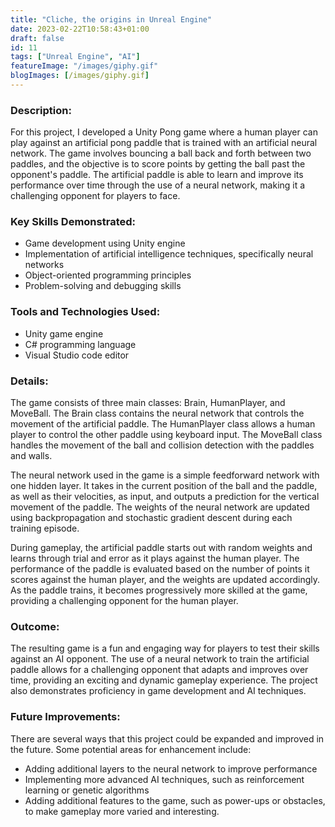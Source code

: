 ```yaml
---
title: "Cliche, the origins in Unreal Engine"
date: 2023-02-22T10:58:43+01:00
draft: false
id: 11
tags: ["Unreal Engine", "AI"]
featureImage: "/images/giphy.gif"
blogImages: [/images/giphy.gif]
---
```


### **Description:** 

For this project, I developed a Unity Pong game where a human player can play against an artificial pong paddle that is trained with an artificial neural network. The game involves bouncing a ball back and forth between two paddles, and the objective is to score points by getting the ball past the opponent's paddle. The artificial paddle is able to learn and improve its performance over time through the use of a neural network, making it a challenging opponent for players to face.

### **Key Skills Demonstrated:**

-   Game development using Unity engine
-   Implementation of artificial intelligence techniques, specifically neural networks
-   Object-oriented programming principles
-   Problem-solving and debugging skills
       
### **Tools and Technologies Used:**

-   Unity game engine
-   C# programming language
-   Visual Studio code editor


### **Details:**

The game consists of three main classes: Brain, HumanPlayer, and MoveBall. The Brain class contains the neural network that controls the movement of the artificial paddle. The HumanPlayer class allows a human player to control the other paddle using keyboard input. The MoveBall class handles the movement of the ball and collision detection with the paddles and walls.

The neural network used in the game is a simple feedforward network with one hidden layer. It takes in the current position of the ball and the paddle, as well as their velocities, as input, and outputs a prediction for the vertical movement of the paddle. The weights of the neural network are updated using backpropagation and stochastic gradient descent during each training episode.

During gameplay, the artificial paddle starts out with random weights and learns through trial and error as it plays against the human player. The performance of the paddle is evaluated based on the number of points it scores against the human player, and the weights are updated accordingly. As the paddle trains, it becomes progressively more skilled at the game, providing a challenging opponent for the human player.

### **Outcome:**

The resulting game is a fun and engaging way for players to test their skills against an AI opponent. The use of a neural network to train the artificial paddle allows for a challenging opponent that adapts and improves over time, providing an exciting and dynamic gameplay experience. The project also demonstrates proficiency in game development and AI techniques.

### **Future Improvements:**

There are several ways that this project could be expanded and improved in the future. Some potential areas for enhancement include:

-   Adding additional layers to the neural network to improve performance
-   Implementing more advanced AI techniques, such as reinforcement learning or genetic algorithms
-   Adding additional features to the game, such as power-ups or obstacles, to make gameplay more varied and interesting.